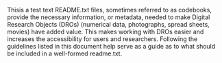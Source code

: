 Thisis a test text
README.txt files, sometimes referred to as codebooks, provide the necessary information, or metadata, needed to make Digital Research Objects (DROs) (numerical data, photographs, spread sheets, movies) have added value. This makes working with DROs easier and increases the accessibility for users and researchers. Following the guidelines listed in this document help serve as a guide as to what should be included in a well-formed readme.txt.